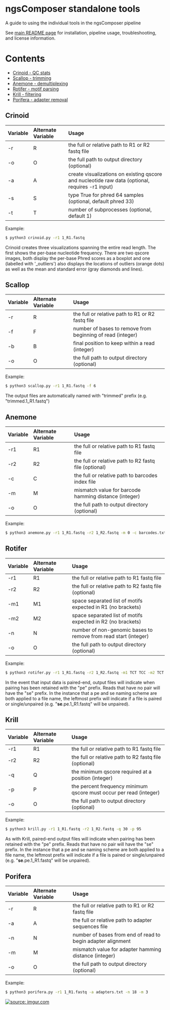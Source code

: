 # ngsComposer standalone tools

A guide to using the individual tools in the ngsComposer pipeline

See <a href="https://github.com/ryandkuster/composer/blob/master/README.md">main README page</a> for installation, pipeline usage, troubleshooting, and license information.

# Contents
- [Crinoid - QC stats](#crinoid)
- [Scallop - trimming](#scallop)
- [Anemone - demultiplexing](#anemone)
- [Rotifer - motif parsing](#rotifer)
- [Krill - filtering](#krill)
- [Porifera - adapter removal](#porifera)

## Crinoid

|Variable|Alternate Variable|Usage|
|:--|:--|:--|
|-r|R|the full or relative path to R1 or R2 fastq file|
|-o|O|the full path to output directory (optional)|
|-a|A|create visualizations on existing qscore and nucleotide raw data (optional, requires -r1 input)|
|-s|S|type True for phred 64 samples (optional, default phred 33)|
|-t|T|number of subprocesses (optional, default 1)|

Example:
```bash
$ python3 crinoid.py -r1 1_R1.fastq
```

Crinoid creates three visualizations spanning the entire read length. The first shows the per-base nucleotide frequency. There are two qscore images, both display the per-base Phred scores as a boxplot and one (labelled with '_outliers') also displays the locations of outliers (orange dots) as well as the mean and standard error (gray diamonds and lines).

## Scallop

|Variable|Alternate Variable|Usage|
|:--|:--|:--|
|-r|R|the full or relative path to R1 or R2 fastq file|
|-f|F|number of bases to remove from beginning of read (integer)|
|-b|B|final position to keep within a read (integer)|
|-o|O|the full path to output directory (optional)|

Example:
```bash
$ python3 scallop.py -r1 1_R1.fastq -f 6
```

The output files are automatically named with "trimmed" prefix (e.g. "trimmed.1_R1.fastq")

## Anemone

|Variable|Alternate Variable|Usage|
|:--|:--|:--|
|-r1|R1|the full or relative path to R1 fastq file|
|-r2|R2|the full or relative path to R2 fastq file (optional)|
|-c|C|the full or relative path to barcodes index file|
|-m|M|mismatch value for barcode hamming distance (integer)|
|-o|O|the full path to output directory (optional)|


Example:
```bash
$ python3 anemone.py -r1 1_R1.fastq -r2 1_R2.fastq -m 0 -c barcodes.txt
```

## Rotifer

|Variable|Alternate Variable|Usage|
|:--|:--|:--|
|-r1|R1|the full or relative path to R1 fastq file|
|-r2|R2|the full or relative path to R2 fastq file (optional)|
|-m1|M1|space separated list of motifs expected in R1 (no brackets)|
|-m2|M2|space separated list of motifs expected in R2 (no brackets)|
|-n|N|number of non-genomic bases to remove from read start (integer)|
|-o|O|the full path to output directory (optional)|

Example:
```bash
$ python3 rotifer.py -r1 1_R1.fastq -r2 1_R2.fastq -m1 TCT TCC -m2 TCT TCC
```

In the event that input data is paired-end, output files will indicate when pairing has been retained with the "pe" prefix. Reads that have no pair will have the "se" prefix. In the instance that a pe and se naming scheme are both applied to a file name, the leftmost prefix will indicate if a file is paired or single/unpaired (e.g. "**se**.pe.1_R1.fastq" will be unpaired).

## Krill

|Variable|Alternate Variable|Usage|
|:--|:--|:--|
|-r1|R1|the full or relative path to R1 fastq file|
|-r2|R2|the full or relative path to R2 fastq file (optional)|
|-q|Q|the minimum qscore required at a position (integer)|
|-p|P|the percent frequency minimum qscore must occur per read (integer)|
|-o|O|the full path to output directory (optional)|

Example:
```bash
$ python3 krill.py -r1 1_R1.fastq -r2 1_R2.fastq -q 30 -p 95
```

As with Krill, paired-end output files will indicate when pairing has been retained with the "pe" prefix. Reads that have no pair will have the "se" prefix. In the instance that a pe and se naming scheme are both applied to a file name, the leftmost prefix will indicate if a file is paired or single/unpaired (e.g. "**se**.pe.1_R1.fastq" will be unpaired).

## Porifera

|Variable|Alternate Variable|Usage|
|:--|:--|:--|
|-r|R|the full or relative path to R1 or R2 fastq file|
|-a|A|the full or relative path to adapter sequences file|
|-n|N|number of bases from end of read to begin adapter alignment|
|-m|M|mismatch value for adapter hamming distance (integer)|
|-o|O|the full path to output directory (optional)|


Example:
```bash
$ python3 porifera.py -r1 1_R1.fastq -a adapters.txt -n 18 -m 3
```

<a href="https://imgur.com/uQ0kCRk"><img src="https://i.imgur.com/uQ0kCRk.png" title="source: imgur.com" /></a>

